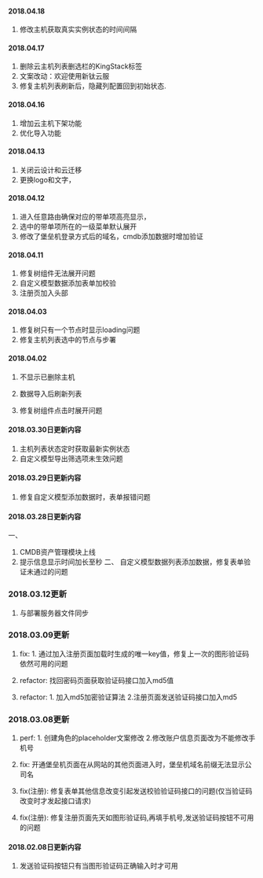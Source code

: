 #### 2018.04.18
   1. 修改主机获取真实实例状态的时间间隔

#### 2018.04.17
   1. 删除云主机列表删选栏的KingStack标签
   2. 文案改动：欢迎使用新钛云服
   3. 修复主机列表刷新后，隐藏列配置回到初始状态.

#### 2018.04.16
   1. 增加云主机下架功能
   2. 优化导入功能

#### 2018.04.13
  1. 关闭云设计和云迁移
  2. 更换logo和文字，

#### 2018.04.12
  1. 进入任意路由确保对应的带单项高亮显示，
  2. 选中的带单项所在的一级菜单默认展开
  3. 修改了堡垒机登录方式后的域名，cmdb添加数据时增加验证

#### 2018.04.11
  1. 修复树组件无法展开问题
  2. 自定义模型数据添加表单加校验
  3. 注册页加入头部

#### 2018.04.03
  1. 修复树只有一个节点时显示loading问题
  2. 修复主机列表选中的节点与步署

#### 2018.04.02
  1. 不显示已删除主机
  2. 数据导入后刷新列表

  3. 修复树组件点击时展开问题

#### 2018.03.30日更新内容
  1. 主机列表状态定时获取最新实例状态
  2. 自定义模型导出筛选项未生效问题

#### 2018.03.29日更新内容
  1. 修复自定义模型添加数据时，表单报错问题

#### 2018.03.28日更新内容
   一、
   1. CMDB资产管理模块上线
   2. 提示信息显示时间加长至秒
   二、
   自定义模型数据列表添加数据，修复表单验证未通过的问题
 
### 2018.03.12更新
   1. 与部署服务器文件同步

### 2018.03.09更新
   1. fix: 1. 通过加入注册页面加载时生成的唯一key值，修复上一次的图形验证码依然可用的问题

   2. refactor: 找回密码页面获取验证码接口加入md5值

   3. refactor: 1. 加入md5加密验证算法 2.注册页面发送验证码接口加入md5

### 2018.03.08更新

   1. perf: 1. 创建角色的placeholder文案修改 2.修改账户信息页面改为不能修改手机号

   2. fix: 开通堡垒机页面在从网站的其他页面进入时，堡垒机域名前缀无法显示公司名

   3. fix(注册): 修复表单其他信息改变引起发送校验验证码接口的问题(仅当验证码改变时才发起接口请求)

   4. fix(注册): 修复注册页面先天如图形验证码,再填手机号,发送验证码按钮不可用的问题

#### 2018.02.08日更新内容

   1. 发送验证码按钮只有当图形验证码正确输入时才可用
